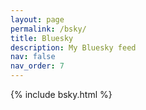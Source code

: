 ```yaml
---
layout: page
permalink: /bsky/
title: Bluesky
description: My Bluesky feed
nav: false
nav_order: 7
---
```


{% include bsky.html %}
